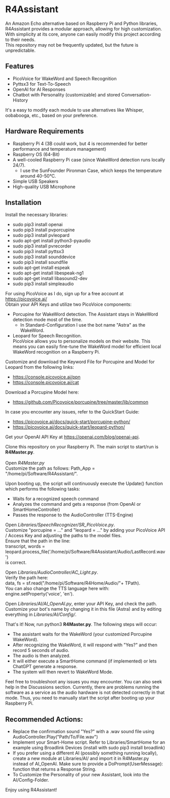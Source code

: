 # R4Assistant
An Amazon Echo alternative based on Raspberry Pi and Python libraries, R4Assistant provides a modular approach, allowing for high customization. With simplicity at its core, anyone can easily modify this project according to their needs.<br>
This repository may not be frequently updated, but the future is unpredictable.

## Features
* PicoVoice for WakeWord and Speech Recognition
* Pyttsx3 for Text-To-Speech
* OpenAI for AI Responses
* Chatbot with Personality (customizable) and stored Conversation-History <br>

It's a easy to modify each module to use alternatives like Whisper, oobabooga, etc., based on your preference.

## Hardware Requirements
* Raspberry Pi 4 (3B could work, but 4 is recommended for better performance and temperature management)
* Raspberry OS (64-Bit)
* A well-cooled Raspberry Pi case (since WakeWord detection runs locally 24/7).
  - I use the SunFounder Pironman Case, which keeps the temperature around 40-50°C.
* Simple USB Speakers
* High-quality USB Microphone

## Installation
Install the necessary libraries:

* sudo pip3 install openai
* sudo pip3 install pvporcupine
* sudo pip3 install pvleopard
* sudo apt-get install python3-pyaudio
* sudo pip3 install pvrecorder
* sudo pip3 install pyttsx3
* sudo pip3 install sounddevice
* sudo pip3 install soundfile
* sudo apt-get install espeak
* sudo apt-get install libespeak-ng1
* sudo apt-get install libasound2-dev
* sudo pip3 install simpleaudio

For using PicoVoice as I do, sign up for a free account at https://picovoice.ai/ <br>
Obtain your API Keys and utilize two PicoVoice components:

* Porcupine for WakeWord detection. The Assistant stays in WakeWord detection mode most of the time. 
  - In Standard-Configuration I use the bot name "Astra" as the WakeWord.
* Leopard for Speech Recognition. <br>
PicoVoice allows you to personalize models on their website. This means you can easily fine-tune the WakeWord model for efficient local WakeWord recognition on a Raspberry Pi.

Customize and download the Keyword File for Porcupine and Model for Leopard from the following links: <br>
* https://console.picovoice.ai/ppn
* https://console.picovoice.ai/cat <br>
 
Download a Porcupine Model here:
* https://github.com/Picovoice/porcupine/tree/master/lib/common <br>

In case you encounter any issues, refer to the QuickStart Guide:
* https://picovoice.ai/docs/quick-start/porcupine-python/
* https://picovoice.ai/docs/quick-start/leopard-python/ <br>

Get your OpenAI API Key at https://openai.com/blog/openai-api.

Clone this repository on your Raspberry Pi. The main script to start/run is **R4Master.py**. <br><br>
Open *R4Master.py*<br>
Customize the path as follows: Path_App = "/home/pi/Software/R4Assistant/". <br>

Upon booting up, the script will continuously execute the Update() function which performs the following tasks:
* Waits for a recognized speech command
* Analyzes the command and gets a response (from OpenAI or SmartHomeController)
* Passes the response to the AudioController (TTS-Engine) <br>

Open *Libraries/SpeechRecognizer/SR_PicoVoice.py*. <br>
Customize "porcupine = ..." and "leopard = ..." by adding your PicoVoice API / Access Key and adjusting the paths to the model files. <br>
Ensure that the path in the line: <br>
transcript, words = leopard.process_file('/home/pi/Software/R4Assistant/Audio/LastRecord.wav') <br>
is correct.

Open *Libraries/AudioController/AC_Light.py*. <br>
Verify the path here: <br>
data, fs = sf.read("/home/pi/Software/R4Home/Audio/"+ TPath). <br>
You can also change the TTS language here with: engine.setProperty('voice', 'en').<br>

Open *Libraries/AI/AI_OpenAI.py*, enter your API Key, and check the path. <br>
Customize your bot's name by changing it in this file (Astra) and by editing everything in *Libraries/AI/Config/*. <br>

That's it! Now, run python3 **R4Master.py**. The following steps will occur: <br>

* The assistant waits for the WakeWord (your customized Porcupine WakeWord).
* After recognizing the WakeWord, it will respond with "Yes?" and then record 5 seconds of audio.
* The audio is then analyzed.
* It will either execute a SmartHome command (if implemented) or lets ChatGPT generate a response.
* The system will then revert to WakeWord Mode. <br>

Feel free to troubleshoot any issues you may encounter. You can also seek help in the Discussions section. Currently, there are problems running the software as a service as the audio hardware is not detected correctly in that mode. Thus, you need to manually start the script after booting up your Raspberry Pi.<br>

## Recommended Actions:
* Replace the confirmation sound "Yes?" with a .wav sound file using AudioController.Play("Path/To/File.wav")
* Implement your Smart-Home script. Refer to Libraries/SmartHome for an example using Broadlink Devices (install with sudo pip3 install broadlink)
* If you prefer using a different AI (possibly something running locally), create a new module at Libraries/AI/ and import it in R4Master.py instead of AI_OpenAI. Make sure to provide a DoPrompt(UserMessage): function that returns a Response String.
* To Customize the Personality of your new Assistant, look into the AI/Config-Folder.<br>

Enjoy using R4Assistant!
